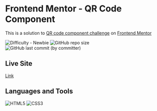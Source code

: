 # Frontend Mentor - QR Code Component
<p>
This is a solution
to <a href="https://www.frontendmentor.io/challenges/qr-code-component-iux_sIO_H" target="_blank">QR code component challenge</a> 
on <a href="https://www.frontendmentor.io" target="_blank">Frontend Mentor</a> 
</p>

<p>
    <img alt="Difficulty - Newbie" src="https://img.shields.io/badge/Difficulty-[1] Newbie-6abecd">
    <img alt="GitHub repo size" src="https://img.shields.io/github/repo-size/I-antiva-I/QRCode">
    <img alt="GitHub last commit (by committer)" src="https://img.shields.io/github/last-commit/I-antiva-I/QRCode">
</p>

## Live Site
<p>
    <a href="https://i-antiva-i.github.io/QRCode/">Link</a>
</p>


## Languages and Tools
<p>
    <img alt="HTML5" src="https://img.shields.io/badge/HTML5-E34F26?style=for-the-badge&logo=html5&logoColor=white">
    <img alt="CSS3" src="https://img.shields.io/badge/CSS3-1572B6?style=for-the-badge&logo=css3&logoColor=white">
</p>
